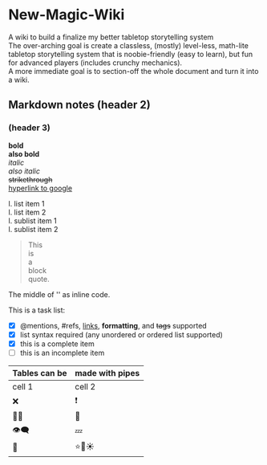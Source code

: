 # New-Magic-Wiki
A wiki to build a finalize my better tabletop storytelling system  
The over-arching goal is create a classless, (mostly) level-less, math-lite tabletop storytelling system that is noobie-friendly (easy to learn), but fun for advanced players (includes crunchy mechanics).  
A more immediate goal is to section-off the whole document and turn it into a wiki.  








## Markdown notes (header 2)
### (header 3)  
**bold**  
__also bold__  
*italic*  
_also italic_  
~~strikethrough~~  
[hyperlink to google](www.google.com)  

l. list item 1  
l. list item 2  
  l. sublist item 1  
  l. sublist item 2  

> This  
> is  
> a  
> block  
> quote.  

The middle of '<this sentence is formatted>' as inline code.  
  
This is a task list:  
- [x] @mentions, #refs, [links](), **formatting**, and <del>tags</del> supported  
- [x] list syntax required (any unordered or ordered list supported)  
- [x] this is a complete item  
- [ ] this is an incomplete item  

Tables can be | made with pipes  
-|-  
cell 1 | cell 2  
:x: | :exclamation:  
:rainbow_flag: | :100:  
:eye_speech_bubble: | :zzz:  
:poop: | :star::star2::sunny:  	
